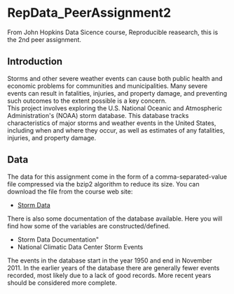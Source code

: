 # RepData_PeerAssignment2
From John Hopkins Data Sicence course, Reproducible reasearch, this is the 2nd peer assignment.

## Introduction
Storms and other severe weather events can cause both public health and economic 
problems for communities and municipalities.
Many severe events can result in fatalities, injuries, and property damage, and preventing such outcomes to the extent possible is a key concern. <br>
This project involves exploring the U.S. National Oceanic and Atmospheric Administration's (NOAA) storm database. 
This database tracks characteristics of major storms and weather events in the United States, including when and where they occur, as well as estimates of any fatalities, injuries, and property damage.

## Data
The data for this assignment come in the form of a comma-separated-value file compressed via the bzip2 algorithm to reduce its size.
You can download the file from the course web site:
- <a href = "https://d396qusza40orc.cloudfront.net/repdata%2Fdata%2FStormData.csv.bz2">Storm Data</a>

There is also some documentation of the database available. 
Here you will find how some of the variables are constructed/defined.
- <a herf = "https://d396qusza40orc.cloudfront.net/repdata%2Fpeer2_doc%2Fpd01016005curr.pdf">Storm Data Documentation"</a>
- National Climatic Data Center Storm Events

The events in the database start in the year 1950 and end in November 2011. In the earlier years of the database there are generally fewer events recorded, most likely due to a lack of good records. More recent years should be considered more complete.



